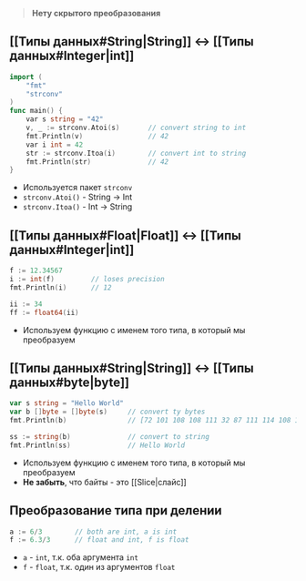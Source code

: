 > **Нету скрытого преобразования**

## [[Типы данных#String|String]] <-> [[Типы данных#Integer|int]]

```go
import (
    "fmt"
    "strconv"
)
func main() {
    var s string = "42"
    v, _ := strconv.Atoi(s)       // convert string to int
    fmt.Println(v)                // 42
    var i int = 42
    str := strconv.Itoa(i)        // convert int to string
    fmt.Println(str)              // 42
}
```
- Используется пакет `strconv`
- `strconv.Atoi()` - String -> Int
- `strconv.Itoa()` -  Int -> String

## [[Типы данных#Float|Float]] <-> [[Типы данных#Integer|int]]

```go
f := 12.34567
i := int(f)         // loses precision
fmt.Println(i)      // 12

ii := 34
ff := float64(ii)
```
- Используем функцию с именем того типа, в который мы преобразуем

## [[Типы данных#String|String]]  <-> [[Типы данных#byte|byte]]

```go
var s string = "Hello World"
var b []byte = []byte(s)     // convert ty bytes
fmt.Println(b)               // [72 101 108 108 111 32 87 111 114 108 100]

ss := string(b)              // convert to string
fmt.Println(ss)              // Hello World
```
- Используем функцию с именем того типа, в который мы преобразуем
- **Не забыть**, что байты - это [[Slice|слайс]]

## Преобразование типа при делении

```go
a := 6/3        // both are int, a is int
f := 6.3/3      // float and int, f is float
```
- `a` - `int`, т.к. оба аргумента `int`
- `f` - `float`, т.к. один из аргументов `float`